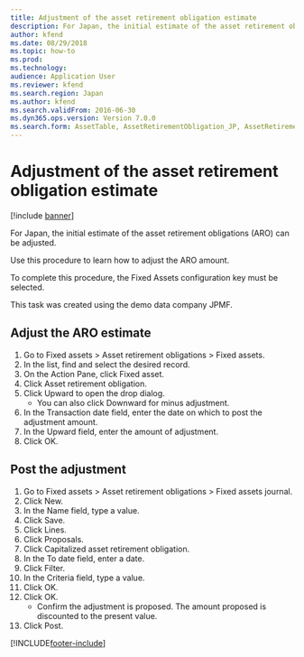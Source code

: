 ```yaml
---
title: Adjustment of the asset retirement obligation estimate
description: For Japan, the initial estimate of the asset retirement obligations (ARO) can be adjusted.
author: kfend
ms.date: 08/29/2018
ms.topic: how-to
ms.prod: 
ms.technology: 
audience: Application User
ms.reviewer: kfend
ms.search.region: Japan
ms.author: kfend
ms.search.validFrom: 2016-06-30
ms.dyn365.ops.version: Version 7.0.0
ms.search.form: AssetTable, AssetRetirementObligation_JP, AssetRetirementObligationLine_JP, LedgerJournalTable, LedgerJournalTransAsset, SysQueryForm
---
```

# Adjustment of the asset retirement obligation estimate

[!include [banner](../../includes/banner.md)]

For Japan, the initial estimate of the asset retirement obligations (ARO) can be adjusted. 



Use this procedure to learn how to adjust the ARO amount.



To complete this procedure, the Fixed Assets configuration key must be selected.



This task was created using the demo data company JPMF.


## Adjust the ARO estimate
1. Go to Fixed assets > Asset retirement obligations > Fixed assets.
2. In the list, find and select the desired record.
3. On the Action Pane, click Fixed asset.
4. Click Asset retirement obligation.
5. Click Upward to open the drop dialog.
    * You can also click Downward for minus adjustment.  
6. In the Transaction date field, enter the date on which to post the adjustment amount.
7. In the Upward field, enter the amount of adjustment.
8. Click OK.

## Post the adjustment
1. Go to Fixed assets > Asset retirement obligations > Fixed assets journal.
2. Click New.
3. In the Name field, type a value.
4. Click Save.
5. Click Lines.
6. Click Proposals.
7. Click Capitalized asset retirement obligation.
8. In the To date field, enter a date.
9. Click Filter.
10. In the Criteria field, type a value.
11. Click OK.
12. Click OK.
    * Confirm the adjustment is proposed. The amount proposed is discounted to the present value.  
13. Click Post.



[!INCLUDE[footer-include](../../../includes/footer-banner.md)]
